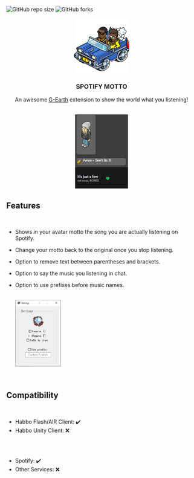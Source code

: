
![GitHub repo size](https://img.shields.io/github/issues/jonnymariani/SpotifyMotto?style=for-the-badge)
![GitHub forks](https://img.shields.io/github/forks/jonnymariani/SpotifyMotto?style=for-the-badge)
<br>

<div align="center">
    <img src="SpotifyMotto/resources/hiphopcar.gif" alt="Logo">

  <h3 align="center">SPOTIFY MOTTO</h3>

  <p align="center">
    An awesome <a href="https://github.com/sirjonasxx/G-Earth">G-Earth</a> extension to show the world what you listening!
  </p>
    
 <br>   
<img src="SpotifyMotto/resources/example.gif" alt="Example">
<br>
</div>

## Features

<br>

* Shows in your avatar motto the song you are actually listening on Spotify.
* Change your motto back to the original once you stop listening.
* Option to remove text between parentheses and brackets.
* Option to say the music you listening in chat.
* Option to use prefixes before music names.
  
  <br>
  <img src="SpotifyMotto/resources/screenshot2.png" width="25%" alt="Settings">


<br>


## Compatibility
<br>

* Habbo Flash/AIR Client: :heavy_check_mark:
* Habbo Unity Client: :x:

##
<br>

* Spotify: :heavy_check_mark:
* Other Services: :x:

##
